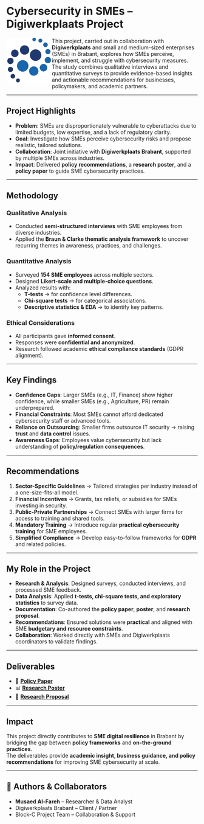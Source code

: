 # Cybersecurity in SMEs – Digiwerkplaats Project  

<img align="left" src="https://github.com/MusaedMusaedSadeqMusaedAl-Fareh225739/AI-DataScience-Portfolio/blob/main/projects/%20cybersecurity%26privacy/digiweerkplats_mkb_logo.png" alt="Digiwerkplaats Logo" width="120"/>

This project, carried out in collaboration with **Digiwerkplaats** and small and medium-sized enterprises (SMEs) in Brabant, explores how SMEs perceive, implement, and struggle with cybersecurity measures.  
The study combines qualitative interviews and quantitative surveys to provide evidence-based insights and actionable recommendations for businesses, policymakers, and academic partners.  

---

##  Project Highlights
- **Problem**: SMEs are disproportionately vulnerable to cyberattacks due to limited budgets, low expertise, and a lack of regulatory clarity.  
- **Goal**: Investigate how SMEs perceive cybersecurity risks and propose realistic, tailored solutions.  
- **Collaboration**: Joint initiative with **Digiwerkplaats Brabant**, supported by multiple SMEs across industries.  
- **Impact**: Delivered **policy recommendations**, a **research poster**, and a **policy paper** to guide SME cybersecurity practices.  

---

##  Methodology

### **Qualitative Analysis**
- Conducted **semi-structured interviews** with SME employees from diverse industries.  
- Applied the **Braun & Clarke thematic analysis framework** to uncover recurring themes in awareness, practices, and challenges.  

### **Quantitative Analysis**
- Surveyed **154 SME employees** across multiple sectors.  
- Designed **Likert-scale and multiple-choice questions**.  
- Analyzed results with:
  - **T-tests** → for confidence level differences.  
  - **Chi-square tests** → for categorical associations.  
  - **Descriptive statistics & EDA** → to identify key patterns.  

### **Ethical Considerations**
- All participants gave **informed consent**.  
- Responses were **confidential and anonymized**.  
- Research followed academic **ethical compliance standards** (GDPR alignment).  

---

##  Key Findings
- **Confidence Gaps**: Larger SMEs (e.g., IT, Finance) show higher confidence, while smaller SMEs (e.g., Agriculture, PR) remain underprepared.  
- **Financial Constraints**: Most SMEs cannot afford dedicated cybersecurity staff or advanced tools.  
- **Reliance on Outsourcing**: Smaller firms outsource IT security → raising **trust** and **data control** issues.  
- **Awareness Gaps**: Employees value cybersecurity but lack understanding of **policy/regulation consequences**.  

---

##  Recommendations
1. **Sector-Specific Guidelines** → Tailored strategies per industry instead of a one-size-fits-all model.  
2. **Financial Incentives** → Grants, tax reliefs, or subsidies for SMEs investing in security.  
3. **Public-Private Partnerships** → Connect SMEs with larger firms for access to training and shared tools.  
4. **Mandatory Training** → Introduce regular **practical cybersecurity training** for SME employees.  
5. **Simplified Compliance** → Develop easy-to-follow frameworks for **GDPR** and related policies.  

---

## My Role in the Project
- **Research & Analysis**: Designed surveys, conducted interviews, and processed SME feedback.  
- **Data Analysis**: Applied **t-tests, chi-square tests, and exploratory statistics** to survey data.  
- **Documentation**: Co-authored the **policy paper**, **poster**, and **research proposal**.  
- **Recommendations**: Ensured solutions were **practical** and aligned with SME **budgetary and resource constraints**.  
- **Collaboration**: Worked directly with SMEs and Digiwerkplaats coordinators to validate findings.  

---

##  Deliverables  
- 📄 **[Policy Paper](https://github.com/MusaedMusaedSadeqMusaedAl-Fareh225739/AI-DataScience-Portfolio/blob/main/projects/%20cybersecurity%26privacy/Policy_Paper%20(2).pdf)**  
- 📊 **[Research Poster](https://github.com/MusaedMusaedSadeqMusaedAl-Fareh225739/AI-DataScience-Portfolio/blob/main/projects/%20cybersecurity%26privacy/Temperature%20Change%20Research%20Poster%20in%20Light%20Orange%20Orange%20Hand%20Drawn%20Style%20(3).pdf)**  
- 📝 **[Research Proposal](https://github.com/MusaedMusaedSadeqMusaedAl-Fareh225739/AI-DataScience-Portfolio/blob/main/projects/%20cybersecurity%26privacy/research_proposal_template_Y2A__1_%20(1).pdf)**  

---

## Impact
This project directly contributes to **SME digital resilience** in Brabant by bridging the gap between **policy frameworks** and **on-the-ground practices**.  
The deliverables provide **academic insight, business guidance, and policy recommendations** for improving SME cybersecurity at scale.  

---

## 👥 Authors & Collaborators
- **Musaed Al-Fareh** – Researcher & Data Analyst  
- Digiwerkplaats Brabant – Client / Partner  
- Block-C Project Team – Collaboration & Support  
